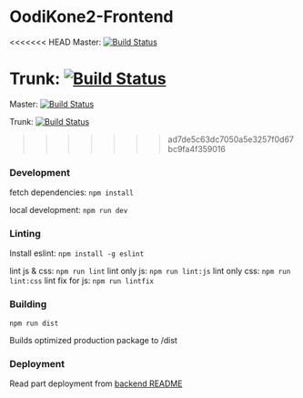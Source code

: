 # OodiKone2-Frontend
<<<<<<< HEAD
Master: [![Build Status](https://travis-ci.org/UniversityOfHelsinkiCS/oodikone2-frontend.svg?branch=master)](https://travis-ci.org/UniversityOfHelsinkiCS/oodikone2-frontend)

Trunk: [![Build Status](https://travis-ci.org/UniversityOfHelsinkiCS/oodikone2-frontend.svg?branch=trunk)](https://travis-ci.org/UniversityOfHelsinkiCS/oodikone2-frontend)
=======
Master:
[![Build Status](https://travis-ci.org/UniversityOfHelsinkiCS/oodikone2-frontend.svg?branch=master)](https://travis-ci.org/UniversityOfHelsinkiCS/oodikone2-frontend)

Trunk:
[![Build Status](https://travis-ci.org/UniversityOfHelsinkiCS/oodikone2-frontend.svg?branch=trunk)](https://travis-ci.org/UniversityOfHelsinkiCS/oodikone2-frontend)
>>>>>>> ad7de5c63dc7050a5e3257f0d67bc9fa4f359016


### Development
fetch dependencies: `npm install`

local development: `npm run dev` 

### Linting
Install eslint: `npm install -g eslint`

lint js & css: `npm run lint`
lint only js: `npm run lint:js`
lint only css: `npm run lint:css`
lint fix for js: `npm run lintfix`


### Building
`npm run dist`

Builds optimized production package to /dist

### Deployment

Read part deployment from [backend README](https://github.com/UniversityOfHelsinkiCS/oodikone2-backend/)
